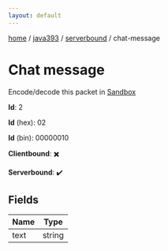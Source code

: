 ```yaml
---
layout: default
---
```


[home](/)  /  [java393](/protocol/java393)  /  [serverbound](/protocol/java393/serverbound)  /  chat-message

# Chat message

Encode/decode this packet in [Sandbox](../../../sandbox/java393#Serverbound.ChatMessage)

**Id**: 2

**Id** (hex): 02

**Id** (bin): 00000010

**Clientbound**: ✖️

**Serverbound**: ✔️

## Fields

Name | Type
---|---
text | string
